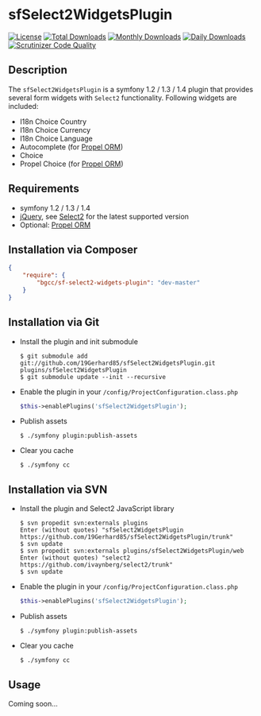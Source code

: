 sfSelect2WidgetsPlugin
======================
[![License](https://poser.pugx.org/bgcc/sf-select2-widgets-plugin/license.png)](https://packagist.org/packages/bgcc/sf-select2-widgets-plugin)
[![Total Downloads](https://poser.pugx.org/bgcc/sf-select2-widgets-plugin/downloads.png)](https://packagist.org/packages/bgcc/sf-select2-widgets-plugin)
[![Monthly Downloads](https://poser.pugx.org/bgcc/sf-select2-widgets-plugin/d/monthly.png)](https://packagist.org/packages/bgcc/sf-select2-widgets-plugin)
[![Daily Downloads](https://poser.pugx.org/bgcc/sf-select2-widgets-plugin/d/daily.png)](https://packagist.org/packages/bgcc/sf-select2-widgets-plugin)
[![Scrutinizer Code Quality](https://scrutinizer-ci.com/g/19Gerhard85/sfSelect2WidgetsPlugin/badges/quality-score.png?b=master)](https://scrutinizer-ci.com/g/19Gerhard85/sfSelect2WidgetsPlugin/?branch=master)

Description
-----------
The `sfSelect2WidgetsPlugin` is a symfony 1.2 / 1.3 / 1.4 plugin that provides several form widgets with `Select2` functionality.
Following widgets are included:
  * I18n Choice Country
  * I18n Choice Currency
  * I18n Choice Language
  * Autocomplete (for [Propel ORM](https://github.com/propelorm/sfPropelORMPlugin))
  * Choice
  * Propel Choice (for [Propel ORM](https://github.com/propelorm/sfPropelORMPlugin))
 
Requirements
------------
  * symfony 1.2 / 1.3 / 1.4
  * [jQuery](https://github.com/jquery/jquery), see [Select2](https://github.com/ivaynberg/select2) for the latest supported version
  * Optional: [Propel ORM](https://github.com/propelorm/sfPropelORMPlugin)

Installation via Composer
-------------------------
```json
{
    "require": {
        "bgcc/sf-select2-widgets-plugin": "dev-master"
    }
}
```

Installation via Git
--------------------
  * Install the plugin and init submodule

        $ git submodule add git://github.com/19Gerhard85/sfSelect2WidgetsPlugin.git plugins/sfSelect2WidgetsPlugin
        $ git submodule update --init --recursive

  * Enable the plugin in your `/config/ProjectConfiguration.class.php`
    ``` php
    $this->enablePlugins('sfSelect2WidgetsPlugin');
    ```
  
  * Publish assets

        $ ./symfony plugin:publish-assets

  * Clear you cache

        $ ./symfony cc
        
Installation via SVN
--------------------
  * Install the plugin and Select2 JavaScript library

        $ svn propedit svn:externals plugins
        Enter (without quotes) "sfSelect2WidgetsPlugin https://github.com/19Gerhard85/sfSelect2WidgetsPlugin/trunk"
        $ svn update
        $ svn propedit svn:externals plugins/sfSelect2WidgetsPlugin/web
        Enter (without quotes) "select2 https://github.com/ivaynberg/select2/trunk"
        $ svn update

  * Enable the plugin in your `/config/ProjectConfiguration.class.php`
    ``` php
    $this->enablePlugins('sfSelect2WidgetsPlugin');
    ```

  * Publish assets

        $ ./symfony plugin:publish-assets

  * Clear you cache

        $ ./symfony cc
        
Usage
-----
Coming soon...
